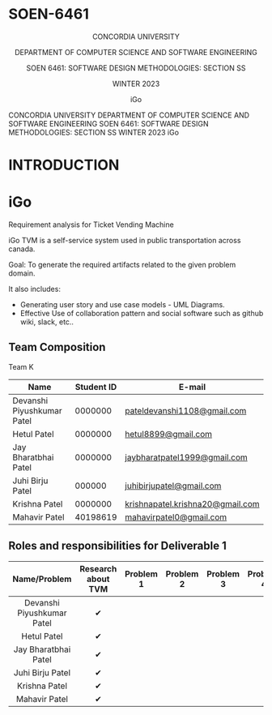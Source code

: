 # SOEN-6461
<p style="text-align: center;">CONCORDIA UNIVERSITY</p>
<p style="text-align: center;">DEPARTMENT OF COMPUTER SCIENCE AND SOFTWARE ENGINEERING</p>
<p style="text-align: center;">SOEN 6461: SOFTWARE DESIGN METHODOLOGIES: SECTION SS</p>
<p style="text-align: center;">WINTER 2023 </p>
<p style="text-align: center;">iGo</p>
CONCORDIA UNIVERSITY  
DEPARTMENT OF COMPUTER SCIENCE AND SOFTWARE ENGINEERING  
SOEN 6461: SOFTWARE DESIGN METHODOLOGIES: SECTION SS  
WINTER 2023  
iGo   

# INTRODUCTION

# iGo

Requirement analysis for Ticket Vending Machine 

iGo TVM is a self-service system used in public transportation across canada.

Goal: To generate the required artifacts related to the given problem domain.

It also includes:
  - Generating user story and use case models - UML Diagrams.
  - Effective Use of collaboration pattern and social software such as github wiki, slack, etc..



## Team Composition

Team K

| Name  | Student ID | E-mail |
|-------|------------|--------|
|Devanshi Piyushkumar Patel | 0000000 | pateldevanshi1108@gmail.com |
|Hetul Patel | 0000000 | hetul8899@gmail.com |
|Jay Bharatbhai Patel | 0000000 | jaybharatpatel1999@gmail.com |
|Juhi Birju Patel | 000000 | juhibirjupatel@gmail.com |
|Krishna Patel | 0000000 | krishnapatel.krishna20@gmail.com |
|Mahavir Patel | 40198619 | mahavirpatel0@gmail.com |



## Roles and responsibilities for Deliverable 1

|Name/Problem                        |Research about TVM|Problem 1|Problem 2|Problem 3|Problem 4|Problem 5|Documentation|
|:----------------------------------:|:----------------:|:-------:|:-------:|:-------:|:-------:|:-------:|:-----------:|
|Devanshi Piyushkumar Patel          |✔                 |         |        |         |        |        |✔             |
|Hetul Patel                         |✔                 |         |        |         |        |        |✔             |
|Jay Bharatbhai Patel                |✔                 |         |        |         |        |        |✔             |
|Juhi Birju Patel                    |✔                 |         |        |         |        |        |✔             |
|Krishna Patel                       |✔                 |         |        |         |        |        |✔             |
|Mahavir Patel                       |✔                 |         |        |         |        |        |✔             |
